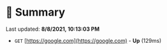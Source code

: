 # 📖 Summary
Last updated: **8/8/2021, 10:13:03 PM**

- `GET` [https://google.com](https://google.com) - **Up** (129ms)
